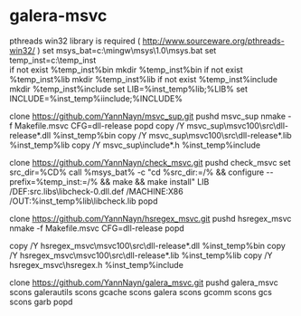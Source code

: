 galera-msvc
===========
pthreads win32 library is required ( http://www.sourceware.org/pthreads-win32/ )
set msys_bat=c:\mingw\msys\1.0\msys.bat
set temp_inst=c:\temp_inst\
if not exist %temp_inst%bin mkdir %temp_inst%bin
if not exist %temp_inst%lib mkdir %temp_inst%lib
if not exist %temp_inst%include mkdir %temp_inst%include
set LIB=%inst_temp%lib;%LIB%
set INCLUDE=%inst_temp%iinclude;%INCLUDE%

clone https://github.com/YannNayn/msvc_sup.git
pushd msvc_sup
nmake -f Makefile.msvc CFG=dll-release
popd
copy /Y msvc_sup\msvc100\src\dll-release\*.dll %inst_temp%bin
copy /Y msvc_sup\msvc100\src\dll-release\*.lib %inst_temp%lib
copy /Y msvc_sup\include\*.h %inst_temp%include

clone https://github.com/YannNayn/check_msvc.git
pushd check_msvc
set src_dir=%CD%
call %msys_bat% -c "cd %src_dir:\=/% && configure --prefix=%temp_inst:\=/% && make && make install"
LIB /DEF:src\.libs\libcheck-0.dll.def /MACHINE:X86 /OUT:%inst_temp%lib\libcheck.lib
popd

clone https://github.com/YannNayn/hsregex_msvc.git
pushd hsregex_msvc
nmake -f Makefile.msvc CFG=dll-release
popd

copy /Y hsregex_msvc\msvc100\src\dll-release\*.dll %inst_temp%bin
copy /Y hsregex_msvc\msvc100\src\dll-release\*.lib %inst_temp%lib
copy /Y hsregex_msvc\hsregex.h %inst_temp%include

clone https://github.com/YannNayn/galera_msvc.git
pushd galera_msvc
scons galerautils
scons gcache
scons galera
scons gcomm
scons gcs
scons garb
popd


